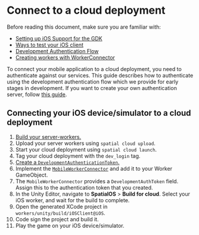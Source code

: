 # Connect to a cloud deployment

Before reading this document, make sure you are familiar with:

* [Setting up iOS Support for the GDK]({{urlRoot}}/content/mobile/ios/setup)
* [Ways to test your iOS client]({{urlRoot}}/content/mobile/ios/ways-to-test)
* [Development Authentication Flow](https://docs.improbable.io/reference/latest/shared/auth/development-authentication)
* [Creating workers with WorkerConnector](https://docs.improbable.io/unity/alpha/content/gameobject/creating-workers-with-workerconnector)

To connect your mobile application to a cloud deployment, you need to authenticate against our services.
This guide describes how to authenticate using the development authentication flow which we provide for early stages in development.
If you want to create your own authentication server, follow [this guide](https://docs.improbable.io/reference/latest/shared/auth/integrate-authentication-platform-sdk).

## Connecting your iOS device/simulator to a cloud deployment

1. [Build your server-workers.]({{urlRoot}}/content/build)
1. Upload your server workers using `spatial cloud upload`.
1. Start your cloud deployment using `spatial cloud launch`.
1. Tag your cloud deployment with the `dev_login` tag.
1. [Create a `DevelopmentAuthenticationToken`.](https://docs.improbable.io/reference/latest/shared/auth/development-authentication#developmentauthenticationtoken-maintenance)
1. Implement the [`MobileWorkerConnector`](https://github.com/spatialos/gdk-for-unity/blob/master/workers/unity/Packages/com.improbable.gdk.mobile/Worker/MobileWorkerConnector.cs) and add it to your Worker GameObject.
1. The `MobileWorkerConnector` provides a `DevelopmentAuthToken` field. Assign this to the authentication token that you created.
1. In the Unity Editor, navigate to **SpatialOS** > **Build for cloud**. Select your iOS worker, and wait for the build to complete.
1. Open the generated XCode project in `workers/unity/build/iOSClient@iOS`.
1. Code sign the project and build it.
1. Play the game on your iOS device/simulator.

